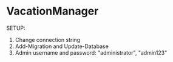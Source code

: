 # VacationManager

SETUP:
1. Change connection string
2. Add-Migration and Update-Database
3. Admin username and password: "administrator", "admin123"
